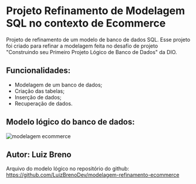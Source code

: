 # Projeto Refinamento de Modelagem SQL no contexto de Ecommerce
Projeto de refinamento de um modelo de banco de dados SQL.
Esse projeto foi criado para refinar a modelagem feita no desafio de projeto "Construindo seu Primeiro Projeto Lógico de Banco de Dados" da DIO.

## Funcionalidades:
* Modelagem de um banco de dados;
* Criação das tabelas;
* Inserção de dados;
* Recuperação de dados.

## Modelo lógico do banco de dados:
![modelagem ecommerce](https://github.com/LuizBrenoDev/modelagem-refinamento-ecommerce/assets/118695802/374368d5-09b7-4797-91d8-c7d3081fd7fd)

## Autor: Luiz Breno
Arquivo do modelo lógico no repositório do github: https://github.com/LuizBrenoDev/modelagem-refinamento-ecommerce
